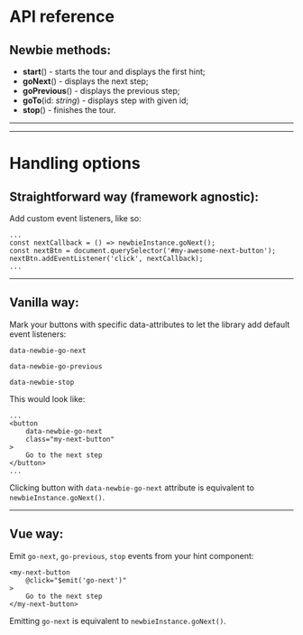 # API reference

## Newbie methods:

-   **start**() - starts the tour and displays the first hint;
-   **goNext**() - displays the next step;
-   **goPrevious**() - displays the previous step;
-   **goTo**(id: _string_) - displays step with given id;
-   **stop**() - finishes the tour.

---

---

# Handling options

## Straightforward way (framework agnostic):

Add custom event listeners, like so:

```
...
const nextCallback = () => newbieInstance.goNext();
const nextBtn = document.querySelector('#my-awesome-next-button');
nextBtn.addEventListener('click', nextCallback);
...
```

---

## Vanilla way:

Mark your buttons with specific data-attributes to let the library add default event listeners:

`data-newbie-go-next`

`data-newbie-go-previous`

`data-newbie-stop`

This would look like:

```
...
<button
    data-newbie-go-next
    class="my-next-button"
>
    Go to the next step
</button>
...
```

Clicking button with `data-newbie-go-next` attribute is equivalent to `newbieInstance.goNext()`.

---

## Vue way:

Emit `go-next`, `go-previous`, `stop` events from your hint component:

```
<my-next-button
    @click="$emit('go-next')"
>
    Go to the next step
</my-next-button>
```

Emitting `go-next` is equivalent to `newbieInstance.goNext()`.
